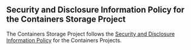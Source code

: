 ## Security and Disclosure Information Policy for the Containers Storage Project

The Containers Storage Project follows the [Security and Disclosure Information Policy](https://github.com/containers/common/blob/main/SECURITY.md) for the Containers Projects.
